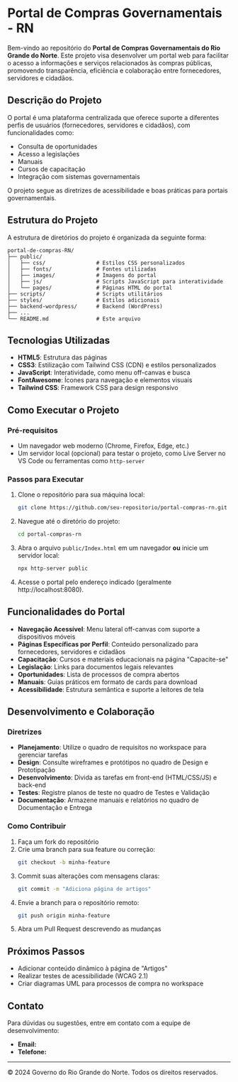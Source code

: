 # Portal de Compras Governamentais - RN

Bem-vindo ao repositório do **Portal de Compras Governamentais do Rio Grande do Norte**. Este projeto visa desenvolver um portal web para facilitar o acesso a informações e serviços relacionados às compras públicas, promovendo transparência, eficiência e colaboração entre fornecedores, servidores e cidadãos.

## Descrição do Projeto
O portal é uma plataforma centralizada que oferece suporte a diferentes perfis de usuários (fornecedores, servidores e cidadãos), com funcionalidades como:
- Consulta de oportunidades
- Acesso a legislações
- Manuais
- Cursos de capacitação
- Integração com sistemas governamentais

O projeto segue as diretrizes de acessibilidade e boas práticas para portais governamentais.

## Estrutura do Projeto
A estrutura de diretórios do projeto é organizada da seguinte forma:

```
portal-de-compras-RN/
├── public/
│   ├── css/                # Estilos CSS personalizados
│   ├── fonts/              # Fontes utilizadas
│   ├── images/             # Imagens do portal
│   ├── js/                 # Scripts JavaScript para interatividade
│   └── pages/              # Páginas HTML do portal
├── scripts/                # Scripts utilitários
├── styles/                 # Estilos adicionais
├── backend-wordpress/      # Backend (WordPress)
├── ...
└── README.md               # Este arquivo
```

## Tecnologias Utilizadas
- **HTML5**: Estrutura das páginas
- **CSS3**: Estilização com Tailwind CSS (CDN) e estilos personalizados
- **JavaScript**: Interatividade, como menu off-canvas e busca
- **FontAwesome**: Ícones para navegação e elementos visuais
- **Tailwind CSS**: Framework CSS para design responsivo

## Como Executar o Projeto
### Pré-requisitos
- Um navegador web moderno (Chrome, Firefox, Edge, etc.)
- Um servidor local (opcional) para testar o projeto, como Live Server no VS Code ou ferramentas como `http-server`

### Passos para Executar
1. Clone o repositório para sua máquina local:
   ```bash
   git clone https://github.com/seu-repositorio/portal-compras-rn.git
   ```
2. Navegue até o diretório do projeto:
   ```bash
   cd portal-compras-rn
   ```
3. Abra o arquivo `public/Index.html` em um navegador **ou** inicie um servidor local:
   ```bash
   npx http-server public
   ```
4. Acesse o portal pelo endereço indicado (geralmente http://localhost:8080).

## Funcionalidades do Portal
- **Navegação Acessível**: Menu lateral off-canvas com suporte a dispositivos móveis
- **Páginas Específicas por Perfil**: Conteúdo personalizado para fornecedores, servidores e cidadãos
- **Capacitação**: Cursos e materiais educacionais na página "Capacite-se"
- **Legislação**: Links para documentos legais relevantes
- **Oportunidades**: Lista de processos de compra abertos
- **Manuais**: Guias práticos em formato de cards para download
- **Acessibilidade**: Estrutura semântica e suporte a leitores de tela

## Desenvolvimento e Colaboração
### Diretrizes
- **Planejamento**: Utilize o quadro de requisitos no workspace para gerenciar tarefas
- **Design**: Consulte wireframes e protótipos no quadro de Design e Prototipação
- **Desenvolvimento**: Divida as tarefas em front-end (HTML/CSS/JS) e back-end
- **Testes**: Registre planos de teste no quadro de Testes e Validação
- **Documentação**: Armazene manuais e relatórios no quadro de Documentação e Entrega

### Como Contribuir
1. Faça um fork do repositório
2. Crie uma branch para sua feature ou correção:
   ```bash
   git checkout -b minha-feature
   ```
3. Commit suas alterações com mensagens claras:
   ```bash
   git commit -m "Adiciona página de artigos"
   ```
4. Envie a branch para o repositório remoto:
   ```bash
   git push origin minha-feature
   ```
5. Abra um Pull Request descrevendo as mudanças

## Próximos Passos

- Adicionar conteúdo dinâmico à página de "Artigos"
- Realizar testes de acessibilidade (WCAG 2.1)
- Criar diagramas UML para processos de compra no workspace

## Contato
Para dúvidas ou sugestões, entre em contato com a equipe de desenvolvimento:

- **Email:** 
- **Telefone:** 

---

© 2024 Governo do Rio Grande do Norte. Todos os direitos reservados. 
